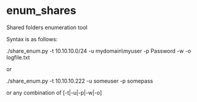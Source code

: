 enum_shares
===========

Shared folders enumeration tool


Syntax is as follows:

./share_enum.py -t 10.10.10.0/24 -u mydomain\\myuser -p Password -w -o logfile.txt

or

./share_enum.py -t 10.10.10.222 -u someuser -p somepass

or any combination of  [-t|-u|-p|-w|-o]
